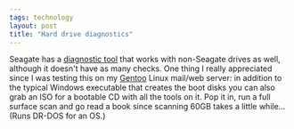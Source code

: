 ```yaml
---
tags: technology
layout: post
title: "Hard drive diagnostics"
---
```




Seagate has a <a href="http://www.seagate.com/support/seatools/B7a.html">diagnostic tool</a> that works with non-Seagate drives as well, although it doesn't have as many checks. One thing I really appreciated since I was testing this on my <a href="/2003/08/25/migrating_to_gentoo.html">Gentoo</a> Linux mail/web server: in addition to the typical Windows executable that creates the boot disks you can also grab an ISO for a bootable CD with all the tools on it. Pop it in, run a full surface scan and go read a book since scanning 60GB takes a little while... (Runs DR-DOS for an OS.)


